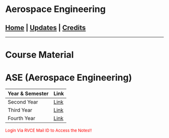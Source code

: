# Aerospace Engineering

## [Home](../main/index.md) | [Updates](../main/updates.md) | [Credits](../main/credits.md)

---

# Course Material

# ASE (Aerospace Engineering)

| Year & Semester             | Link                                                                                              |
| --------------------------- | ------------------------------------------------------------------------------------------------- |
| Second Year                 | [Link](https://drive.google.com/drive/folders/1eFHv_2vwV21pHNTTlPULqfN9HicCiEM2?usp=share_link)   |
| Third Year                  | [Link](https://drive.google.com/drive/folders/1Z9gPf5aucP5B3Y-MKZG9qwnva-OnRrTA?usp=share_link)   |
| Fourth Year                 | [Link](https://drive.google.com/drive/folders/1NwYWWSS98wXcrXBIviB7_O5V0NjTmNof?usp=share_link)   |



<p style="color:red; font-size:small;">
   Login Via RVCE Mail ID to Access the Notes!!
</p>
